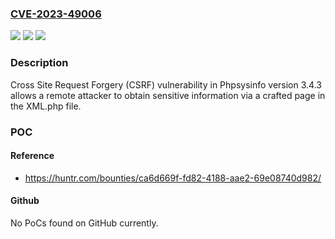 ### [CVE-2023-49006](https://cve.mitre.org/cgi-bin/cvename.cgi?name=CVE-2023-49006)
![](https://img.shields.io/static/v1?label=Product&message=n%2Fa&color=blue)
![](https://img.shields.io/static/v1?label=Version&message=n%2Fa&color=blue)
![](https://img.shields.io/static/v1?label=Vulnerability&message=n%2Fa&color=brighgreen)

### Description

Cross Site Request Forgery (CSRF) vulnerability in Phpsysinfo version 3.4.3 allows a remote attacker to obtain sensitive information via a crafted page in the XML.php file.

### POC

#### Reference
- https://huntr.com/bounties/ca6d669f-fd82-4188-aae2-69e08740d982/

#### Github
No PoCs found on GitHub currently.

